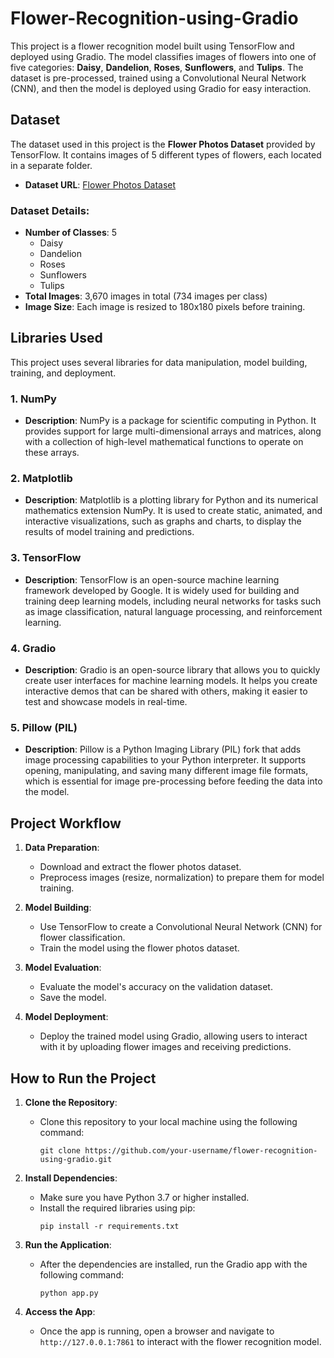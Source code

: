 # Flower-Recognition-using-Gradio

This project is a flower recognition model built using TensorFlow and deployed using Gradio. The model classifies images of flowers into one of five categories: **Daisy**, **Dandelion**, **Roses**, **Sunflowers**, and **Tulips**. The dataset is pre-processed, trained using a Convolutional Neural Network (CNN), and then the model is deployed using Gradio for easy interaction.

## Dataset

The dataset used in this project is the **Flower Photos Dataset** provided by TensorFlow. It contains images of 5 different types of flowers, each located in a separate folder.

- **Dataset URL**: [Flower Photos Dataset](https://storage.googleapis.com/download.tensorflow.org/example_images/flower_photos.tgz)

### Dataset Details:
- **Number of Classes**: 5
  - Daisy
  - Dandelion
  - Roses
  - Sunflowers
  - Tulips
- **Total Images**: 3,670 images in total (734 images per class)
- **Image Size**: Each image is resized to 180x180 pixels before training.

## Libraries Used

This project uses several libraries for data manipulation, model building, training, and deployment.

### 1. **NumPy**
   - **Description**: NumPy is a package for scientific computing in Python. It provides support for large multi-dimensional arrays and matrices, along with a collection of high-level mathematical functions to operate on these arrays.

### 2. **Matplotlib**
   - **Description**: Matplotlib is a plotting library for Python and its numerical mathematics extension NumPy. It is used to create static, animated, and interactive visualizations, such as graphs and charts, to display the results of model training and predictions.

### 3. **TensorFlow**
   - **Description**: TensorFlow is an open-source machine learning framework developed by Google. It is widely used for building and training deep learning models, including neural networks for tasks such as image classification, natural language processing, and reinforcement learning.

### 4. **Gradio**
   - **Description**: Gradio is an open-source library that allows you to quickly create user interfaces for machine learning models. It helps you create interactive demos that can be shared with others, making it easier to test and showcase models in real-time.

### 5. **Pillow (PIL)**
   - **Description**: Pillow is a Python Imaging Library (PIL) fork that adds image processing capabilities to your Python interpreter. It supports opening, manipulating, and saving many different image file formats, which is essential for image pre-processing before feeding the data into the model.

## Project Workflow

1. **Data Preparation**:
   - Download and extract the flower photos dataset.
   - Preprocess images (resize, normalization) to prepare them for model training.

2. **Model Building**:
   - Use TensorFlow to create a Convolutional Neural Network (CNN) for flower classification.
   - Train the model using the flower photos dataset.

3. **Model Evaluation**:
   - Evaluate the model's accuracy on the validation dataset.
   - Save the model.

4. **Model Deployment**:
   - Deploy the trained model using Gradio, allowing users to interact with it by uploading flower images and receiving predictions.

## How to Run the Project

1. **Clone the Repository**:
   - Clone this repository to your local machine using the following command:
     ```
     git clone https://github.com/your-username/flower-recognition-using-gradio.git
     ```

2. **Install Dependencies**:
   - Make sure you have Python 3.7 or higher installed.
   - Install the required libraries using pip:
     ```
     pip install -r requirements.txt
     ```

3. **Run the Application**:
   - After the dependencies are installed, run the Gradio app with the following command:
     ```
     python app.py
     ```

4. **Access the App**:
   - Once the app is running, open a browser and navigate to `http://127.0.0.1:7861` to interact with the flower recognition model.


